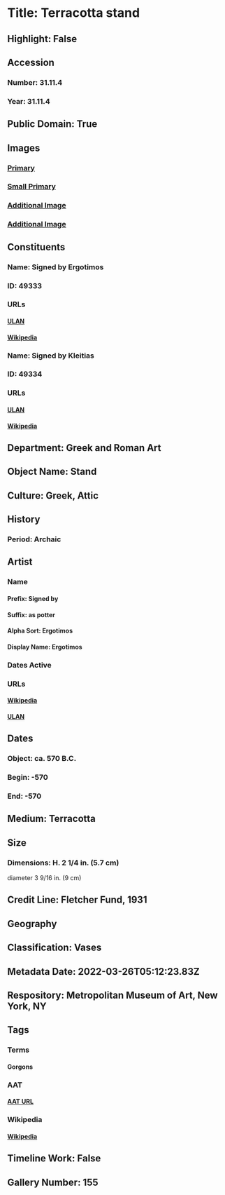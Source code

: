 # Title: Terracotta stand
## Highlight: False
## Accession
### Number: 31.11.4
### Year: 31.11.4
## Public Domain: True
## Images
### [Primary](https://images.metmuseum.org/CRDImages/gr/original/DP-12501-003.jpg)
### [Small Primary](https://images.metmuseum.org/CRDImages/gr/web-large/DP-12501-003.jpg)
### [Additional Image](https://images.metmuseum.org/CRDImages/gr/original/DP-12501-001.jpg)
### [Additional Image](https://images.metmuseum.org/CRDImages/gr/original/DP-12501-002.jpg)
## Constituents
### Name: Signed by Ergotimos
### ID: 49333
### URLs
#### [ULAN](http://vocab.getty.edu/page/ulan/500111989)
#### [Wikipedia](https://www.wikidata.org/wiki/Q1350695)
### Name: Signed by Kleitias
### ID: 49334
### URLs
#### [ULAN](http://vocab.getty.edu/page/ulan/500089125)
#### [Wikipedia](https://www.wikidata.org/wiki/Q722963)
## Department: Greek and Roman Art
## Object Name: Stand
## Culture: Greek, Attic
## History
### Period: Archaic
## Artist
### Name
#### Prefix: Signed by
#### Suffix: as potter
#### Alpha Sort: Ergotimos
#### Display Name: Ergotimos
### Dates Active
### URLs
#### [Wikipedia](https://www.wikidata.org/wiki/Q1350695)
#### [ULAN](http://vocab.getty.edu/page/ulan/500111989)
## Dates
### Object: ca. 570 B.C.
### Begin: -570
### End: -570
## Medium: Terracotta
## Size
### Dimensions: H. 2 1/4 in. (5.7 cm)
diameter  3 9/16 in. (9 cm)
## Credit Line: Fletcher Fund, 1931
## Geography
## Classification: Vases
## Metadata Date: 2022-03-26T05:12:23.83Z
## Respository: Metropolitan Museum of Art, New York, NY
## Tags
### Terms
#### Gorgons
### AAT
#### [AAT URL](http://vocab.getty.edu/page/aat/300305364)
### Wikipedia
#### [Wikipedia]()
## Timeline Work: False
## Gallery Number: 155